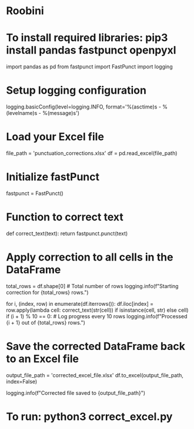 # Roobini
# To install required libraries: pip3 install pandas fastpunct openpyxl
import pandas as pd
from fastpunct import FastPunct
import logging

# Setup logging configuration
logging.basicConfig(level=logging.INFO, format='%(asctime)s - %(levelname)s - %(message)s')

# Load your Excel file
file_path = 'punctuation_corrections.xlsx'
df = pd.read_excel(file_path)

# Initialize fastPunct
fastpunct = FastPunct()

# Function to correct text
def correct_text(text):
    return fastpunct.punct(text)

# Apply correction to all cells in the DataFrame
total_rows = df.shape[0]  # Total number of rows
logging.info(f"Starting correction for {total_rows} rows.")

for i, (index, row) in enumerate(df.iterrows()):
    df.iloc[index] = row.apply(lambda cell: correct_text(str(cell)) if isinstance(cell, str) else cell)
    if (i + 1) % 10 == 0:  # Log progress every 10 rows
        logging.info(f"Processed {i + 1} out of {total_rows} rows.")

# Save the corrected DataFrame back to an Excel file
output_file_path = 'corrected_excel_file.xlsx'
df.to_excel(output_file_path, index=False)

logging.info(f"Corrected file saved to {output_file_path}")

# To run: python3 correct_excel.py

